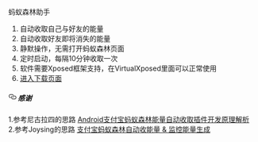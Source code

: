 ﻿  <span>
    <span>蚂蚁森林助手</span>
  </span>
</h3>
<div></div>
<ol>
  <li>
    自动收取自己与好友的能量</li>
  <li>
    自动收取好友即将消失的能量</li>
  <li>
    静默操作，无需打开蚂蚁森林页面</li>
  <li>
    定时启动，每隔10分钟收取一次</li>
  <li>
    软件需要Xposed框架支持，在VirtualXposed里面可以正常使用</li>
  <li>
    <a href="https://github.com/WithHades/forestHook/releases">进入下载页面</a>
  </li>
</ol>
<div></div>
<div>
  <a name="user-content-e6849fe8b0a2_2"></a>
  <a id="user-content-e6849fe8b0a2_2"></a>
  <a name="user-content-感谢"></a>
  <a id="user-content-感谢"></a>
</div>
<h5><a id="user-content---感谢" class="anchor" aria-hidden="true" href="#--感谢"><svg class="octicon octicon-link" viewBox="0 0 16 16" version="1.1" width="16" height="16" aria-hidden="true"><path fill-rule="evenodd" d="M4 9h1v1H4c-1.5 0-3-1.69-3-3.5S2.55 3 4 3h4c1.45 0 3 1.69 3 3.5 0 1.41-.91 2.72-2 3.25V8.59c.58-.45 1-1.27 1-2.09C10 5.22 8.98 4 8 4H4c-.98 0-2 1.22-2 2.5S3 9 4 9zm9-3h-1v1h1c1 0 2 1.22 2 2.5S13.98 12 13 12H9c-.98 0-2-1.22-2-2.5 0-.83.42-1.64 1-2.09V6.25c-1.09.53-2 1.84-2 3.25C6 11.31 7.55 13 9 13h4c1.45 0 3-1.69 3-3.5S14.5 6 13 6z"></path></svg></a>
  <span>感谢</span>
</h5>
<div></div>
<p>1.参考尼古拉四的思路 <a href="https://www.52pojie.cn/thread-794312-1-1.html" rel="nofollow">Android支付宝蚂蚁森林能量自动收取插件开发原理解析</a>
  <br> 2.参考Joysing的思路
  <a href="https://github.com/Joysing/AlipayAutoGetForest">支付宝蚂蚁森林自动收能量 &amp; 监控能量生成</a>
</p>
